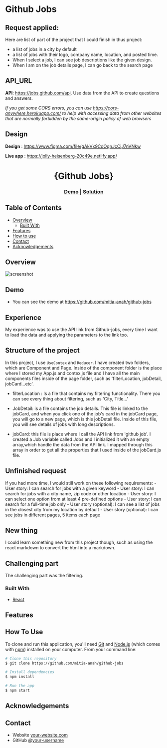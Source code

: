 # Github Jobs

## Request applied:
Here are list of part of the project that I could finish in thus project:
  - a list of jobs in a city by default
  - a list of jobs with their logo, company name, location, and posted time.
  - When I select a job, I can see job descriptions like the given design.
  - When I am on the job details page, I can go back to the search page

## API_URL
**API**: https://jobs.github.com/api. Use data from the API to create questions and answers.

*If you get some CORS errors, you can use https://cors-anywhere.herokuapp.com/ to help with accessing data from other websites that are normally forbidden by the same-origin policy of web browsers*

## Design
**Design** : https://www.figma.com/file/gAkVx9CdOqnJcCjJ7nVNkw

**Live app** : https://jolly-heisenberg-20c49e.netlify.app/


<h1 align="center">{Github Jobs}</h1>

<div align="center">
  <h3>
    <a href="https://{https://github.com/mitia-anah/github-jobs}">
      Demo
    </a>
    <span> | </span>
    <a href="https://{https://github-job-rosny.netlify.app/}">
      Solution
    </a>
  </h3>
</div>


## Table of Contents

-   [Overview](#overview)
    -   [Built With](#built-with)
-   [Features](#features)
-   [How to use](#how-to-use)
-   [Contact](#contact)
-   [Acknowledgements](#acknowledgements)


## Overview

![screenshot]()

## Demo
-   You can see the demo at https://github.com/mitia-anah/github-jobs

## Experience
 My experience was to use the API link from Github-jobs, every time I want to load the data and applying the parameters to the link too.

## Structure of the project
In this project, I use `UseContex` and `Reducer`.
I have created two folders, which are Component and Page. Inside of the component folder is the place where I stored my App.js and contex.js file and I have all the main components files inside of the page folder, such as 'filterLocation, jobDetail, jobCard...etc'.

* filterLocation : Is a file that contains my filtering functionality. There you can see every thing about filtering, such as 'City, Title...'

*  JobDetail: is a file contains the job details. This file is linked to the jobCard, and when you click one of the job's card in the jobCard page, you will go to a new page, which is this jobDetail file. Inside of this file, you will see details of jobs with long descriptions.

* jobCard: this file is place where I call the API link from 'github job'. I created a Job variable called Jobs and I initialized it with an empty array,which handle the data from the API link. I mapped through this array in order to get all the properties that I used inside of the jobCard.js file.  

## Unfinished request
  If you had more time, I would still work on these following requirements:
    - User story: I can search for jobs with a given keyword
    - User story: I can search for jobs with a city name, zip code or other location
    - User story: I can select one option from at least 4 pre-defined options
    - User story: I can search for a full-time job only
    - User story (optional): I can see a list of jobs in the closest city from my location by default
    - User story (optional): I can see jobs in different pages, 5 items each page

## New thing
  I could learn something new from this project though, such as using the react markdown to convert the html into a markdown.

## Challenging part
The challenging part was the filtering.


### Built With


<!-- This section should list any major frameworks that you built your project using. Here are a few examples.-->

-   [React](https://reactjs.org/)

## Features

<!-- List the features of your application or follow the template. Don't share the figma file here :) -->

## How To Use

<!-- Example: -->

To clone and run this application, you'll need [Git](https://git-scm.com) and [Node.js](https://nodejs.org/en/download/) (which comes with [npm](http://npmjs.com)) installed on your computer. From your command line:

```bash
# Clone this repository
$ git clone https://github.com/mitia-anah/github-jobs

# Install dependencies
$ npm install

# Run the app
$ npm start
```

## Acknowledgements

<!-- This section should list any articles or add-ons/plugins that helps you to complete the project. This is optional but it will help you in the future. For example: -->

## Contact

-   Website [your-website.com](https://github-job-rosny.netlify.app/)
-   GitHub [@your-username](https://github.com/mitia-anah/github-jobs)
